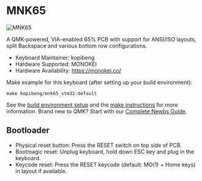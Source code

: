 # MNK65

![MNK65](https://i.imgur.com/YTrMDHjh.jpg)

A QMK-powered, VIA-enabled 65% PCB with support for ANSI/ISO layouts, split Backspace and various bottom row configurations.

* Keyboard Maintainer: kopibeng
* Hardware Supported: MONOKEI
* Hardware Availability: https://monokei.co/

Make example for this keyboard (after setting up your build environment):

    make kopibeng/mnk65_stm32:default

See the [build environment setup](https://docs.qmk.fm/#/getting_started_build_tools) and the [make instructions](https://docs.qmk.fm/#/getting_started_make_guide) for more information. Brand new to QMK? Start with our [Complete Newbs Guide](https://docs.qmk.fm/#/newbs).

## Bootloader

* Physical reset button: Press the RESET switch on top side of PCB.
* Bootmagic reset: Unplug keyboard, hold down ESC key and plug in the keyboard.
* Keycode reset: Press the RESET keycode (default: MO(1) + Home keys) in layout if available.
